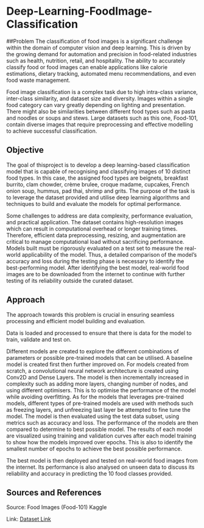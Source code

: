 # Deep-Learning-FoodImage-Classification

##Problem
The classification of food images is a significant challenge within the domain of computer vision and deep learning. This is driven by the growing demand for automation and precision in food-related industries such as health, nutrition, retail, and hospitality.  The ability to accurately classify food or food images can enable applications like calorie estimations, dietary tracking, automated menu recommendations, and even food waste management.

Food image classification is a complex task due to high intra-class variance, inter-class similarity, and dataset size and diversity. Images within a single food category can vary greatly depending on lighting and presentation. There might also be similarities between different food types such as pasta and noodles or soups and stews. Large datasets such as this one, Food-101, contain diverse images that require preprocessing and effective modelling to achieve successful classification.

## Objective
The goal of thisproject is to develop a deep learning-based classification model that is capable of recognising and classifying images of 10 distinct food types. In this case, the assigned food types are beignets, breakfast burrito, clam chowder, crème brulee, croque madame, cupcakes, French onion soup, hummus, pad thai, shrimp and grits. The purpose of the task is to leverage the dataset provided and utilise deep learning algorithms and techniques to build and evaluate the models for optimal performance.

Some challenges to address are data complexity, performance evaluation, and practical application. The dataset contains high-resolution images which can result in computational overhead or longer training times. Therefore, efficient data preprocessing, resizing, and augmentation are critical to manage computational load without sacrificing performance. Models built must be rigorously evaluated on a test set to measure the real-world applicability of the model. Thus, a detailed comparison of the model’s accuracy and loss during the testing phase is necessary to identify the best-performing model. After identifying the best model, real-world food images are to be downloaded from the internet to continue with further testing of its reliability outside the curated dataset.

## Approach
The approach towards this problem is crucial in ensuring seamless processing and efficient model building and evaluation. 

Data is loaded and processed to ensure that there is data for the model to train, validate and test on. 

Different models are created to explore the different combinations of parameters or possible pre-trained models that can be utilised. A baseline model is created first then further improved on. For models created from scratch, a convolutional neural network architecture is created using Conv2D and Dense Layers. The model is then incrementally increased in complexity such as adding more layers, changing number of nodes, and using different optimisers. This is to optimise the performance of the model while avoiding overfitting. As for the models that leverages pre-trained models, different types of pre-trained models are used with methods such as freezing layers, and unfreezing last layer be attempted to fine tune the model. 
The model is then evaluated using the test data subset, using metrics such as accuracy and loss. The performance of the models are then compared to determine to best possible model. The results of each model are visualized using training and validation curves after each model training to show how the models improved over epochs. This is also to identify the smallest number of epochs to achieve the best possible performance. 

The best model is then deployed and tested on real-world food images from the internet. Its performance is also analysed on unseen data to discuss its reliability and accuracy in predicting the 10 food classes provided.

## Sources and References
Source: Food Images (Food-101) Kaggle

Link: <a href="url">[Dataset Link](https://www.kaggle.com/datasets/kmader/food41)</a>
